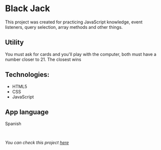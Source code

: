 # Black Jack

This project was created for practicing JavaScript knowledge, event listeners, query selection, array methods and other things.

## Utility

You must ask for cards and you'll play with the computer, both must have a number closer to 21.
The closest wins

## Technologies:

- HTML5
- CSS
- JavaScript

## App language

Spanish

<br/>

_You can check this project <a href="https://blackj-ack-js.netlify.app/" target="_blank" rel="noopener noreferrer">here</a>_
